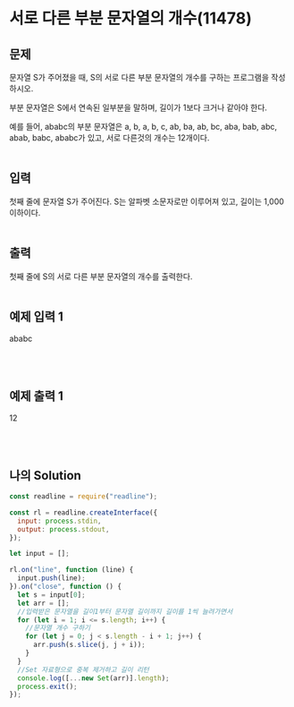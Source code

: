 # 서로 다른 부분 문자열의 개수(11478)

## 문제
문자열 S가 주어졌을 때, S의 서로 다른 부분 문자열의 개수를 구하는 프로그램을 작성하시오.

부분 문자열은 S에서 연속된 일부분을 말하며, 길이가 1보다 크거나 같아야 한다.

예를 들어, ababc의 부분 문자열은 a, b, a, b, c, ab, ba, ab, bc, aba, bab, abc, abab, babc, ababc가 있고, 서로 다른것의 개수는 12개이다.
<br/>
<br/>

## 입력
첫째 줄에 문자열 S가 주어진다. S는 알파벳 소문자로만 이루어져 있고, 길이는 1,000 이하이다.
<br/>
<br/>

## 출력
첫째 줄에 S의 서로 다른 부분 문자열의 개수를 출력한다.
<br/>
<br/>

## 예제 입력 1
ababc

<br/>
<br/>

## 예제 출력 1
12

<br/>
<br/>


## 나의 Solution

```javascript
const readline = require("readline");

const rl = readline.createInterface({
  input: process.stdin,
  output: process.stdout,
});

let input = [];

rl.on("line", function (line) {
  input.push(line);
}).on("close", function () {
  let s = input[0];
  let arr = [];
  //입력받은 문자열을 길이1부터 문자열 길이까지 길이를 1씩 늘려가면서
  for (let i = 1; i <= s.length; i++) {
    //문자열 개수 구하기
    for (let j = 0; j < s.length - i + 1; j++) {
      arr.push(s.slice(j, j + i));
    }
  }
  //Set 자료형으로 중복 제거하고 길이 리턴
  console.log([...new Set(arr)].length);
  process.exit();
});

```
